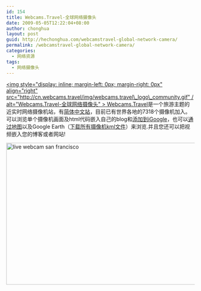 ```yaml
---
id: 154
title: Webcams.Travel-全球网络摄像头
date: 2009-05-05T12:22:04+08:00
author: chonghua
layout: post
guid: http://hechonghua.com/webcamstravel-global-network-camera/
permalink: /webcamstravel-global-network-camera/
categories:
  - 网络资源
tags:
  - 网络摄像头
---
```

[<img style="display: inline; margin-left: 0px; margin-right: 0px" align="right" src="http://cn.webcams.travel/img/webcams.travel\_logo\_community.gif" / alt="Webcams.Travel-全球网络摄像头" > Webcams.Travel](http://www.webcams.travel/)是一个旅游主题的近实时网络摄像机站，有[简体中文站](http://cn.webcams.travel/)，目前已有世界各地的7318个摄像机加入。可以浏览单个摄像机画面及html代码嵌入自己的blog和[添加到iGoogle](http://www.google.com/ig/adde?moduleurl=http://www.webcams.travel/services/gadget/featuredwebcam.xml)，也可以[通过地图](http://cn.webcams.travel/map/)以及Google Earth（[下载所有摄像机kml文件](http://cn.webcams.travel/webcams.kml)）来浏览.并且您还可以把视频嵌入您的博客或者网站!

<!--more--><img title="live webcam san francisco" border="0" alt="live webcam san francisco" src="http://www.addictivetips.com/wp-content/uploads/2009/05/livewebcamsanfrancisco.jpg" width="604" height="379" / alt="Webcams.Travel-全球网络摄像头" > 
